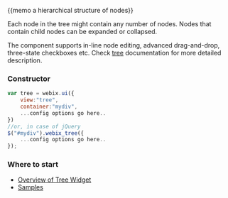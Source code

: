 
{{memo a hierarchical structure of nodes}}

Each node in the tree might contain any number of nodes. Nodes that contain child nodes can be expanded or collapsed. <br>

The component supports in-line node editing, advanced drag-and-drop, three-state checkboxes etc. Check [tree](datatree/index.md) documentation for more detailed description.

### Constructor

~~~js
var tree = webix.ui({
	view:"tree", 
	container:"mydiv", 
	...config options go here..
})
//or, in case of jQuery
$("#mydiv").webix_tree({
	...config options go here..
});
~~~

### Where to start

- [Overview of Tree Widget](datatree/index.md)
- [Samples](http://docs.webix.com/samples/17_datatree/index.html)